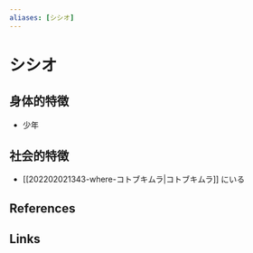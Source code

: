 ```yaml
---
aliases: [シシオ]
---
```

# シシオ

## 身体的特徴

- 少年

## 社会的特徴

- [[202202021343-where-コトブキムラ|コトブキムラ]] にいる

## References



## Links


